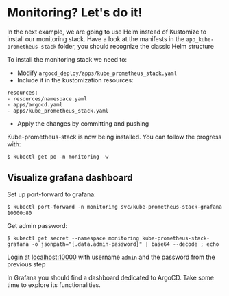 # Monitoring? Let's do it!

In the next example, we are going to use Helm instead of Kustomize to install our monitoring stack.
Have a look at the manifests in the `app_kube-prometheus-stack` folder, you should recognize the classic Helm structure

To install the monitoring stack we need to:

* Modify `argocd_deploy/apps/kube_prometheus_stack.yaml`
* Include it in the kustomization resources:

```
resources:
- resources/namespace.yaml
- apps/argocd.yaml
- apps/kube_prometheus_stack.yaml
```
* Apply the changes by committing and pushing

Kube-prometheus-stack is now being installed. You can follow the progress with:

```
$ kubectl get po -n monitoring -w
```

## Visualize grafana dashboard

Set up port-forward to grafana:

```
$ kubectl port-forward -n monitoring svc/kube-prometheus-stack-grafana 10000:80
```

Get admin password:

```
$ kubectl get secret --namespace monitoring kube-prometheus-stack-grafana -o jsonpath="{.data.admin-password}" | base64 --decode ; echo
```

Login at [localhost:10000](http://localhost:10000) with username `admin`
and the password from the previous step

In Grafana you should find a dashboard dedicated to ArgoCD. Take some time
to explore its functionalities.
